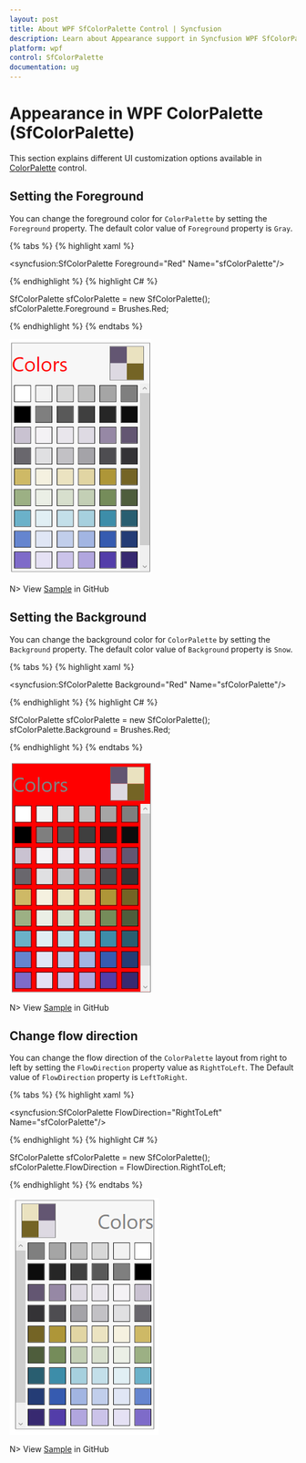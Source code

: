 ```yaml
---
layout: post
title: About WPF SfColorPalette Control | Syncfusion
description: Learn about Appearance support in Syncfusion WPF SfColorPalette control and more details about the control features.
platform: wpf
control: SfColorPalette
documentation: ug
---
```


# Appearance in WPF ColorPalette (SfColorPalette)

This section explains different UI customization options available in [ColorPalette](https://help.syncfusion.com/cr/cref_files/wpf/Syncfusion.SfColorPalette.Wpf~Syncfusion.Windows.Controls.Media.SfColorPalette.html) control.

## Setting the Foreground

You can change the foreground color for `ColorPalette` by setting the `Foreground` property. The default color value of `Foreground` property is `Gray`.

{% tabs %}
{% highlight xaml %}

<syncfusion:SfColorPalette Foreground="Red"
                           Name="sfColorPalette"/>

{% endhighlight %}
{% highlight C# %}

SfColorPalette sfColorPalette = new SfColorPalette();
sfColorPalette.Foreground = Brushes.Red;

{% endhighlight %}
{% endtabs %}

![ColorPalette with Red foreground](Appearance_images/Appearance_Foreground.png)

N> View [Sample](https://github.com/SyncfusionExamples/syncfusion-wpf-sfcolorpalette-examples/tree/master/Samples/Appearance) in GitHub

## Setting the Background

You can change the background color for `ColorPalette` by setting the `Background` property. The default color value of `Background` property is `Snow`.

{% tabs %}
{% highlight xaml %}

<syncfusion:SfColorPalette Background="Red"
                           Name="sfColorPalette"/>

{% endhighlight %}
{% highlight C# %}

SfColorPalette sfColorPalette = new SfColorPalette();
sfColorPalette.Background = Brushes.Red;

{% endhighlight %}
{% endtabs %}

![ColorPalette with Red background](Appearance_images/Appearance_Background.png)

N> View [Sample](https://github.com/SyncfusionExamples/syncfusion-wpf-sfcolorpalette-examples/tree/master/Samples/Appearance) in GitHub

## Change flow direction

You can change the flow direction of the `ColorPalette` layout from right to left by setting the `FlowDirection` property value as `RightToLeft`. The Default value of `FlowDirection` property is `LeftToRight`.

{% tabs %}
{% highlight xaml %}

<syncfusion:SfColorPalette FlowDirection="RightToLeft"
                           Name="sfColorPalette"/>

{% endhighlight %}
{% highlight C# %}

SfColorPalette sfColorPalette = new SfColorPalette();
sfColorPalette.FlowDirection = FlowDirection.RightToLeft;

{% endhighlight %}
{% endtabs %}

![ColorPalette with RightToLeft flow direction](Appearance_images/FlowDirection_RightToLeft.png)

N> View [Sample](https://github.com/SyncfusionExamples/syncfusion-wpf-sfcolorpalette-examples/tree/master/Samples/Appearance) in GitHub